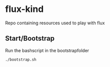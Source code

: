 # flux-kind
Repo containing resources used to play with flux

## Start/Bootstrap
Run the bashscript in the bootstrapfolder

`./bootstrap.sh`